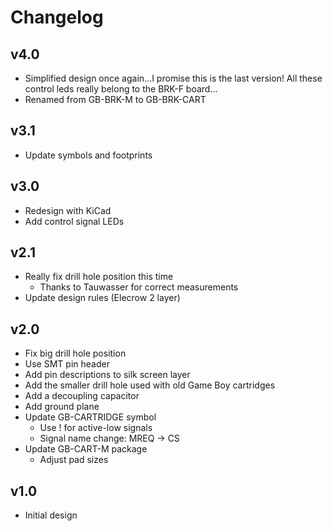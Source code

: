 # Changelog

## v4.0

* Simplified design once again...I promise this is the last version!
  All these control leds really belong to the BRK-F board...
* Renamed from GB-BRK-M to GB-BRK-CART

## v3.1

* Update symbols and footprints

## v3.0

* Redesign with KiCad
* Add control signal LEDs

## v2.1

* Really fix drill hole position this time
  * Thanks to Tauwasser for correct measurements
* Update design rules (Elecrow 2 layer)

## v2.0

* Fix big drill hole position
* Use SMT pin header
* Add pin descriptions to silk screen layer
* Add the smaller drill hole used with old Game Boy cartridges
* Add a decoupling capacitor
* Add ground plane
* Update GB-CARTRIDGE symbol
  * Use ! for active-low signals
  * Signal name change: MREQ -> CS
* Update GB-CART-M package
  * Adjust pad sizes

## v1.0

* Initial design
